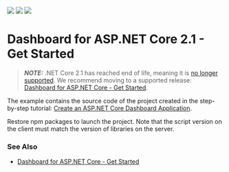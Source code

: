 <!-- default badges list -->
![](https://img.shields.io/endpoint?url=https://codecentral.devexpress.com/api/v1/VersionRange/128579203/19.2.3%2B)
[![](https://img.shields.io/badge/Open_in_DevExpress_Support_Center-FF7200?style=flat-square&logo=DevExpress&logoColor=white)](https://supportcenter.devexpress.com/ticket/details/T569834)
[![](https://img.shields.io/badge/📖_How_to_use_DevExpress_Examples-e9f6fc?style=flat-square)](https://docs.devexpress.com/GeneralInformation/403183)
<!-- default badges end -->
# Dashboard for ASP.NET Core 2.1 - Get Started

> **_NOTE:_** .NET Core 2.1 has reached end of life, meaning it is [no longer supported](https://dotnet.microsoft.com/en-us/platform/support/policy/dotnet-core). We recommend moving to a supported release: [Dashboard for ASP.NET Core - Get Started](https://github.com/DevExpress-Examples/asp-net-core-dashboard-get-started).

The example contains the source code of the project created in the step-by-step tutorial: [Create an ASP.NET Core Dashboard Application](https://docs.devexpress.com/Dashboard/119284/).

Restore npm packages to launch the project. Note that the script version on the client must match the version of libraries on the server.

### See Also

- [Dashboard for ASP.NET Core - Get Started](https://github.com/DevExpress-Examples/asp-net-core-dashboard-get-started)
